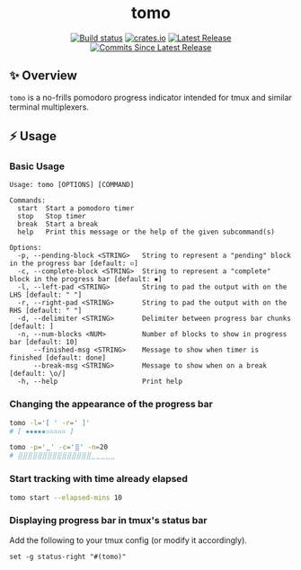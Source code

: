 <p align="center">
  <h1 align="center">tomo</h1>
  <p align="center">
    <a href="https://github.com/dhth/tomo/actions/workflows/main.yml"><img alt="Build status" src="https://img.shields.io/github/actions/workflow/status/dhth/tomo/main.yml?style=flat-square"></a>
    <a href="https://crates.io/crates/tomo"><img alt="crates.io" src="https://img.shields.io/crates/v/tomo?style=flat-square"></a>
    <a href="https://github.com/dhth/tomo/releases/latest"><img alt="Latest Release" src="https://img.shields.io/github/release/dhth/tomo.svg?style=flat-square"></a>
    <a href="https://github.com/dhth/tomo/releases"><img alt="Commits Since Latest Release" src="https://img.shields.io/github/commits-since/dhth/tomo/latest?style=flat-square"></a>
  </p>
</p>

✨ Overview
---

`tomo` is a no-frills pomodoro progress indicator intended for tmux and similar
terminal multiplexers.

⚡️ Usage
---

### Basic Usage

```text
Usage: tomo [OPTIONS] [COMMAND]

Commands:
  start  Start a pomodoro timer
  stop   Stop timer
  break  Start a break
  help   Print this message or the help of the given subcommand(s)

Options:
  -p, --pending-block <STRING>   String to represent a "pending" block in the progress bar [default: ▫]
  -c, --complete-block <STRING>  String to represent a "complete" block in the progress bar [default: ▪]
  -l, --left-pad <STRING>        String to pad the output with on the LHS [default: " "]
  -r, --right-pad <STRING>       String to pad the output with on the RHS [default: " "]
  -d, --delimiter <STRING>       Delimiter between progress bar chunks [default: ]
  -n, --num-blocks <NUM>         Number of blocks to show in progress bar [default: 10]
      --finished-msg <STRING>    Message to show when timer is finished [default: done]
      --break-msg <STRING>       Message to show when on a break [default: \o/]
  -h, --help                     Print help
```

### Changing the appearance of the progress bar

```bash
tomo -l='[ ' -r=' ]'
# [ ▪▪▪▪▪▫▫▫▫▫ ]

tomo -p='⣀' -c='⣿' -n=20
# ⣿⣿⣿⣿⣿⣿⣿⣿⣿⣿⣿⣿⣿⣿⣿⣀⣀⣀⣀⣀ 
```

### Start tracking with time already elapsed

```bash
tomo start --elapsed-mins 10
```

### Displaying progress bar in tmux's status bar

Add the following to your tmux config (or modify it accordingly).

```
set -g status-right "#(tomo)"
```
